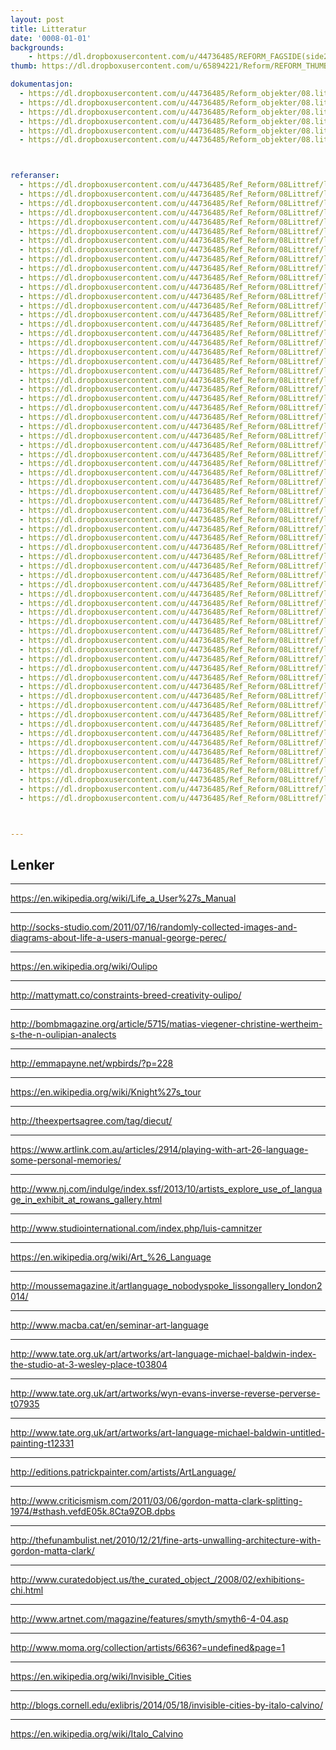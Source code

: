 ```yaml
---
layout: post
title: Litteratur
date: '0008-01-01'
backgrounds:
    - https://dl.dropboxusercontent.com/u/44736485/REFORM_FAGSIDE(side2)/08.Litteratur2m.jpg
thumb: https://dl.dropboxusercontent.com/u/65894221/Reform/REFORM_THUMBNAILS/08.Litteratur.jpg

dokumentasjon:
  - https://dl.dropboxusercontent.com/u/44736485/Reform_objekter/08.litt1.jpg
  - https://dl.dropboxusercontent.com/u/44736485/Reform_objekter/08.litt2.jpg
  - https://dl.dropboxusercontent.com/u/44736485/Reform_objekter/08.litt3.jpg
  - https://dl.dropboxusercontent.com/u/44736485/Reform_objekter/08.litt4.jpg
  - https://dl.dropboxusercontent.com/u/44736485/Reform_objekter/08.litt5.jpg
  - https://dl.dropboxusercontent.com/u/44736485/Reform_objekter/08.litt6.jpg



referanser:
  - https://dl.dropboxusercontent.com/u/44736485/Ref_Reform/08Littref/litref01.jpg
  - https://dl.dropboxusercontent.com/u/44736485/Ref_Reform/08Littref/litref02.jpg
  - https://dl.dropboxusercontent.com/u/44736485/Ref_Reform/08Littref/litref03.jpg
  - https://dl.dropboxusercontent.com/u/44736485/Ref_Reform/08Littref/litref04.jpg
  - https://dl.dropboxusercontent.com/u/44736485/Ref_Reform/08Littref/litref04b.jpg
  - https://dl.dropboxusercontent.com/u/44736485/Ref_Reform/08Littref/litref05.jpg
  - https://dl.dropboxusercontent.com/u/44736485/Ref_Reform/08Littref/litref05b.jpg
  - https://dl.dropboxusercontent.com/u/44736485/Ref_Reform/08Littref/litref05c.jpg
  - https://dl.dropboxusercontent.com/u/44736485/Ref_Reform/08Littref/litref06.jpg
  - https://dl.dropboxusercontent.com/u/44736485/Ref_Reform/08Littref/litref07.jpg
  - https://dl.dropboxusercontent.com/u/44736485/Ref_Reform/08Littref/litref08.jpg
  - https://dl.dropboxusercontent.com/u/44736485/Ref_Reform/08Littref/litref09.jpg
  - https://dl.dropboxusercontent.com/u/44736485/Ref_Reform/08Littref/litref10.jpg
  - https://dl.dropboxusercontent.com/u/44736485/Ref_Reform/08Littref/litref10a.jpg
  - https://dl.dropboxusercontent.com/u/44736485/Ref_Reform/08Littref/litref10b.jpg
  - https://dl.dropboxusercontent.com/u/44736485/Ref_Reform/08Littref/litref10c.jpg
  - https://dl.dropboxusercontent.com/u/44736485/Ref_Reform/08Littref/litref11.jpg
  - https://dl.dropboxusercontent.com/u/44736485/Ref_Reform/08Littref/litref11b.jpg
  - https://dl.dropboxusercontent.com/u/44736485/Ref_Reform/08Littref/litref11c.jpg
  - https://dl.dropboxusercontent.com/u/44736485/Ref_Reform/08Littref/litref12.jpg
  - https://dl.dropboxusercontent.com/u/44736485/Ref_Reform/08Littref/litref13.jpg
  - https://dl.dropboxusercontent.com/u/44736485/Ref_Reform/08Littref/litref14.jpg
  - https://dl.dropboxusercontent.com/u/44736485/Ref_Reform/08Littref/litref15.jpg
  - https://dl.dropboxusercontent.com/u/44736485/Ref_Reform/08Littref/litref16.jpg
  - https://dl.dropboxusercontent.com/u/44736485/Ref_Reform/08Littref/litref17.jpg
  - https://dl.dropboxusercontent.com/u/44736485/Ref_Reform/08Littref/litref18.jpg
  - https://dl.dropboxusercontent.com/u/44736485/Ref_Reform/08Littref/litref18b.jpg
  - https://dl.dropboxusercontent.com/u/44736485/Ref_Reform/08Littref/litref18c.jpg
  - https://dl.dropboxusercontent.com/u/44736485/Ref_Reform/08Littref/litref18d.jpg
  - https://dl.dropboxusercontent.com/u/44736485/Ref_Reform/08Littref/litref18f.jpg
  - https://dl.dropboxusercontent.com/u/44736485/Ref_Reform/08Littref/litref18g.jpg
  - https://dl.dropboxusercontent.com/u/44736485/Ref_Reform/08Littref/litref18gh.jpg
  - https://dl.dropboxusercontent.com/u/44736485/Ref_Reform/08Littref/litref18h.jpg
  - https://dl.dropboxusercontent.com/u/44736485/Ref_Reform/08Littref/litref18i.jpg
  - https://dl.dropboxusercontent.com/u/44736485/Ref_Reform/08Littref/litref18ij.jpg
  - https://dl.dropboxusercontent.com/u/44736485/Ref_Reform/08Littref/litref18j.jpg
  - https://dl.dropboxusercontent.com/u/44736485/Ref_Reform/08Littref/litref18k.jpg
  - https://dl.dropboxusercontent.com/u/44736485/Ref_Reform/08Littref/litref18m.jpg
  - https://dl.dropboxusercontent.com/u/44736485/Ref_Reform/08Littref/litref18n.jpg
  - https://dl.dropboxusercontent.com/u/44736485/Ref_Reform/08Littref/litref18o.jpg
  - https://dl.dropboxusercontent.com/u/44736485/Ref_Reform/08Littref/litref18p.jpg
  - https://dl.dropboxusercontent.com/u/44736485/Ref_Reform/08Littref/litref18q.jpg
  - https://dl.dropboxusercontent.com/u/44736485/Ref_Reform/08Littref/litref18r.jpg
  - https://dl.dropboxusercontent.com/u/44736485/Ref_Reform/08Littref/litref18s.jpg
  - https://dl.dropboxusercontent.com/u/44736485/Ref_Reform/08Littref/litref18t.jpg
  - https://dl.dropboxusercontent.com/u/44736485/Ref_Reform/08Littref/litref19.jpg
  - https://dl.dropboxusercontent.com/u/44736485/Ref_Reform/08Littref/litref19b.jpg
  - https://dl.dropboxusercontent.com/u/44736485/Ref_Reform/08Littref/litref20.jpg
  - https://dl.dropboxusercontent.com/u/44736485/Ref_Reform/08Littref/litref21.jpg
  - https://dl.dropboxusercontent.com/u/44736485/Ref_Reform/08Littref/litref22.jpg
  - https://dl.dropboxusercontent.com/u/44736485/Ref_Reform/08Littref/litref22b.jpg
  - https://dl.dropboxusercontent.com/u/44736485/Ref_Reform/08Littref/litref22d.jpg
  - https://dl.dropboxusercontent.com/u/44736485/Ref_Reform/08Littref/litref22e.jpg
  - https://dl.dropboxusercontent.com/u/44736485/Ref_Reform/08Littref/litref23.jpg
  - https://dl.dropboxusercontent.com/u/44736485/Ref_Reform/08Littref/litref24.jpg
  - https://dl.dropboxusercontent.com/u/44736485/Ref_Reform/08Littref/litref25.jpg
  - https://dl.dropboxusercontent.com/u/44736485/Ref_Reform/08Littref/litref25b.jpg
  - https://dl.dropboxusercontent.com/u/44736485/Ref_Reform/08Littref/litref25c.jpg
  - https://dl.dropboxusercontent.com/u/44736485/Ref_Reform/08Littref/litref25d.jpg
  - https://dl.dropboxusercontent.com/u/44736485/Ref_Reform/08Littref/litref26.jpg
  - https://dl.dropboxusercontent.com/u/44736485/Ref_Reform/08Littref/litref27.jpg
  - https://dl.dropboxusercontent.com/u/44736485/Ref_Reform/08Littref/litref27b.jpg
  - https://dl.dropboxusercontent.com/u/44736485/Ref_Reform/08Littref/litref27c.jpg
  - https://dl.dropboxusercontent.com/u/44736485/Ref_Reform/08Littref/litref27d.jpg
  - https://dl.dropboxusercontent.com/u/44736485/Ref_Reform/08Littref/litref27e.jpg
  - https://dl.dropboxusercontent.com/u/44736485/Ref_Reform/08Littref/litref28.jpg
  - https://dl.dropboxusercontent.com/u/44736485/Ref_Reform/08Littref/litref29.jpg



---
```



## Lenker<a id="lenker"></a>

* * *
<https://en.wikipedia.org/wiki/Life_a_User%27s_Manual>

* * *
<http://socks-studio.com/2011/07/16/randomly-collected-images-and-diagrams-about-life-a-users-manual-george-perec/>

* * *
<https://en.wikipedia.org/wiki/Oulipo>

* * *
<http://mattymatt.co/constraints-breed-creativity-oulipo/>

* * *
<http://bombmagazine.org/article/5715/matias-viegener-christine-wertheim-s-the-n-oulipian-analects>

* * *
<http://emmapayne.net/wpbirds/?p=228>

* * *
<https://en.wikipedia.org/wiki/Knight%27s_tour>

* * *
<http://theexpertsagree.com/tag/diecut/>

* * *
<https://www.artlink.com.au/articles/2914/playing-with-art-26-language-some-personal-memories/>

* * *
<http://www.nj.com/indulge/index.ssf/2013/10/artists_explore_use_of_language_in_exhibit_at_rowans_gallery.html>

* * *
<http://www.studiointernational.com/index.php/luis-camnitzer>

* * *
<https://en.wikipedia.org/wiki/Art_%26_Language>

* * *
<http://moussemagazine.it/artlanguage_nobodyspoke_lissongallery_london2014/>

* * *
<http://www.macba.cat/en/seminar-art-language>

* * *
<http://www.tate.org.uk/art/artworks/art-language-michael-baldwin-index-the-studio-at-3-wesley-place-t03804>

* * *
<http://www.tate.org.uk/art/artworks/wyn-evans-inverse-reverse-perverse-t07935>

* * *
<http://www.tate.org.uk/art/artworks/art-language-michael-baldwin-untitled-painting-t12331>

* * *
<http://editions.patrickpainter.com/artists/ArtLanguage/>

* * *
<http://www.criticismism.com/2011/03/06/gordon-matta-clark-splitting-1974/#sthash.vefdE05k.8Cta9ZOB.dpbs>

* * *
<http://thefunambulist.net/2010/12/21/fine-arts-unwalling-architecture-with-gordon-matta-clark/>

* * *
<http://www.curatedobject.us/the_curated_object_/2008/02/exhibitions-chi.html>

* * *
<http://www.artnet.com/magazine/features/smyth/smyth6-4-04.asp>

* * *
<http://www.moma.org/collection/artists/6636?=undefined&page=1>

* * *
<https://en.wikipedia.org/wiki/Invisible_Cities>

* * *
<http://blogs.cornell.edu/exlibris/2014/05/18/invisible-cities-by-italo-calvino/>

* * *
<https://en.wikipedia.org/wiki/Italo_Calvino>

